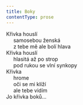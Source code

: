 ```yaml
---
title: Boky
contentType: prose
---
```


Křivka houslí  
     samosebou ženská  
     z tebe mě ale bolí hlava  
Křivka houslí  
     hlasitá až po strop  
     pod rukou se vlní synkopy  
Křivka  
     hrome  
     oči se mi klíží  
     ale tebe vidím  
Jo křivka boků…
